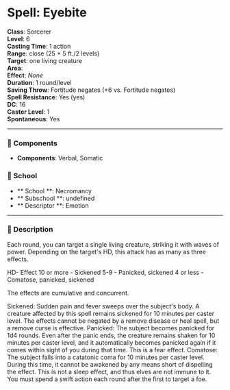 
# Spell: Eyebite
**Class**: Sorcerer  
**Level**: 6  
**Casting Time**: 1 action  
**Range**: close (25 + 5 ft./2 levels)  
**Target**: one living creature  
**Area**:   
**Effect**: _None_  
**Duration**: 1 round/level  
**Saving Throw**: Fortitude negates (+6 vs. Fortitude negates)  
**Spell Resistance**: Yes (yes)  
**DC**: 16  
**Caster Level**: 1  
**Spontaneous**: Yes

---

### 🔮 Components
- **Components**: Verbal, Somatic

### 🏫 School
- ** School **: Necromancy
- ** Subschool **: undefined
- ** Descriptor **: Emotion
---

### 📜 Description
Each round, you can target a single living creature, striking it with waves of power. Depending on the target's HD, this attack has as many as three effects.

HD- Effect
10 or more - Sickened
5-9 - Panicked, sickened
4 or less - Comatose, panicked, sickened

The effects are cumulative and concurrent.

Sickened: Sudden pain and fever sweeps over the subject's body. A creature affected by this spell remains sickened for 10 minutes per caster level. The effects cannot be negated by a remove disease or heal spell, but a remove curse is effective.
Panicked: The subject becomes panicked for 1d4 rounds. Even after the panic ends, the creature remains shaken for 10 minutes per caster level, and it automatically becomes panicked again if it comes within sight of you during that time. This is a fear effect.
Comatose: The subject falls into a catatonic coma for 10 minutes per caster level. During this time, it cannot be awakened by any means short of dispelling the effect. This is not a sleep effect, and thus elves are not immune to it. You must spend a swift action each round after the first to target a foe.
